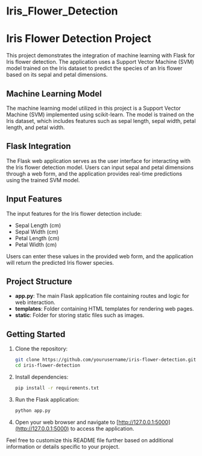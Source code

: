 # Iris_Flower_Detection
# Iris Flower Detection Project

This project demonstrates the integration of machine learning with Flask for Iris flower detection. The application uses a Support Vector Machine (SVM) model trained on the Iris dataset to predict the species of an Iris flower based on its sepal and petal dimensions.

## Machine Learning Model

The machine learning model utilized in this project is a Support Vector Machine (SVM) implemented using scikit-learn. The model is trained on the Iris dataset, which includes features such as sepal length, sepal width, petal length, and petal width.

## Flask Integration

The Flask web application serves as the user interface for interacting with the Iris flower detection model. Users can input sepal and petal dimensions through a web form, and the application provides real-time predictions using the trained SVM model.

## Input Features

The input features for the Iris flower detection include:
- Sepal Length (cm)
- Sepal Width (cm)
- Petal Length (cm)
- Petal Width (cm)

Users can enter these values in the provided web form, and the application will return the predicted Iris flower species.

## Project Structure

- **app.py**: The main Flask application file containing routes and logic for web interaction.
- **templates**: Folder containing HTML templates for rendering web pages.
- **static**: Folder for storing static files such as images.

## Getting Started

1. Clone the repository:

    ```bash
    git clone https://github.com/yourusername/iris-flower-detection.git
    cd iris-flower-detection
    ```

2. Install dependencies:

    ```bash
    pip install -r requirements.txt
    ```

3. Run the Flask application:

    ```bash
    python app.py
    ```

4. Open your web browser and navigate to [http://127.0.0.1:5000](http://127.0.0.1:5000) to access the application.

Feel free to customize this README file further based on additional information or details specific to your project.

